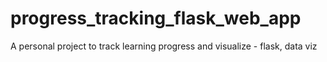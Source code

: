 # progress_tracking_flask_web_app
A personal project to track learning progress and visualize - flask, data viz
